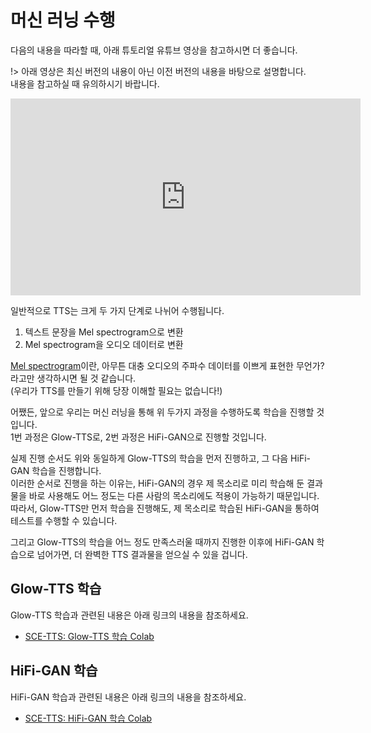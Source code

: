 # 머신 러닝 수행

다음의 내용을 따라할 때, 아래 튜토리얼 유튜브 영상을 참고하시면 더 좋습니다.

!> 아래 영상은 최신 버전의 내용이 아닌 이전 버전의 내용을 바탕으로 설명합니다.  
내용을 참고하실 때 유의하시기 바랍니다.

<div class="video-container">
    <iframe width="560" height="315" src="https://www.youtube.com/embed/e-BmK9VZzRM" frameborder="0" allow="accelerometer; autoplay; encrypted-media; gyroscope; picture-in-picture" allowfullscreen></iframe>
</div>

일반적으로 TTS는 크게 두 가지 단계로 나뉘어 수행됩니다.

1. 텍스트 문장을 Mel spectrogram으로 변환
2. Mel spectrogram을 오디오 데이터로 변환

[Mel spectrogram](https://medium.com/analytics-vidhya/understanding-the-mel-spectrogram-fca2afa2ce53)이란, 아무튼 대충 오디오의 주파수 데이터를 이쁘게 표현한 무언가? 라고만 생각하시면 될 것 같습니다.  
(우리가 TTS를 만들기 위해 당장 이해할 필요는 없습니다!)

어쨌든, 앞으로 우리는 머신 러닝을 통해 위 두가지 과정을 수행하도록 학습을 진행할 것입니다.  
1번 과정은 Glow-TTS로, 2번 과정은 HiFi-GAN으로 진행할 것입니다.

실제 진행 순서도 위와 동일하게 Glow-TTS의 학습을 먼저 진행하고, 그 다음 HiFi-GAN 학습을 진행합니다.  
이러한 순서로 진행을 하는 이유는, HiFi-GAN의 경우 제 목소리로 미리 학습해 둔 결과물을 바로 사용해도 어느 정도는 다른 사람의 목소리에도 적용이 가능하기 때문입니다.  
따라서, Glow-TTS만 먼저 학습을 진행해도, 제 목소리로 학습된 HiFi-GAN을 통하여 테스트를 수행할 수 있습니다.

그리고 Glow-TTS의 학습을 어느 정도 만족스러울 때까지 진행한 이후에 HiFi-GAN 학습으로 넘어가면, 더 완벽한 TTS 결과물을 얻으실 수 있을 겁니다.

## Glow-TTS 학습

Glow-TTS 학습과 관련된 내용은 아래 링크의 내용을 참조하세요.

- [SCE-TTS: Glow-TTS 학습 Colab](https://colab.research.google.com/drive/1L5o8joH8LDV37eupNUpqqWrOcw1sGCit)

## HiFi-GAN 학습

HiFi-GAN 학습과 관련된 내용은 아래 링크의 내용을 참조하세요.

- [SCE-TTS: HiFi-GAN 학습 Colab](https://colab.research.google.com/drive/1iwDe-seKo4L-xwb4nttsbu0fEHI__nTo)